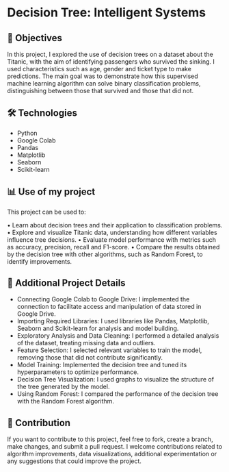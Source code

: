 # Decision Tree: Intelligent Systems
## 🎯 Objectives
In this project, I explored the use of decision trees on a dataset about the Titanic, with the aim of identifying passengers who survived the sinking. I used characteristics such as age, gender and ticket type to make predictions. The main goal was to demonstrate how this supervised machine learning algorithm can solve binary classification problems, distinguishing between those that survived and those that did not.

## 🛠️ Technologies
- Python
- Google Colab
- Pandas
- Matplotlib
- Seaborn
- Scikit-learn

## 📊 Use of my project
This project can be used to:

• Learn about decision trees and their application to classification problems.
• Explore and visualize Titanic data, understanding how different variables influence tree decisions.
• Evaluate model performance with metrics such as accuracy, precision, recall and F1-score.
• Compare the results obtained by the decision tree with other algorithms, such as Random Forest, to identify improvements.

## 🚀 Additional Project Details

- Connecting Google Colab to Google Drive: I implemented the connection to facilitate access and manipulation of data stored in Google Drive.
- Importing Required Libraries: I used libraries like Pandas, Matplotlib, Seaborn and Scikit-learn for analysis and model building.
- Exploratory Analysis and Data Cleaning: I performed a detailed analysis of the dataset, treating missing data and outliers.
- Feature Selection: I selected relevant variables to train the model, removing those that did not contribute significantly.
- Model Training: Implemented the decision tree and tuned its hyperparameters to optimize performance.
- Decision Tree Visualization: I used graphs to visualize the structure of the tree generated by the model.
- Using Random Forest: I compared the performance of the decision tree with the Random Forest algorithm.

## 🙌 Contribution
If you want to contribute to this project, feel free to fork, create a branch, make changes, and submit a pull request. I welcome contributions related to algorithm improvements, data visualizations, additional experimentation or any suggestions that could improve the project.
